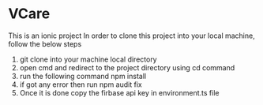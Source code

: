 # VCare
This is an ionic project
In order to clone this project into your local machine, follow the below steps
1. git clone into your machine local directory
2. open cmd and redirect to the project directory using cd command
3. run the following command npm install
4. if got any error then run npm audit fix
5. Once it is done copy the firbase api key in environment.ts file
